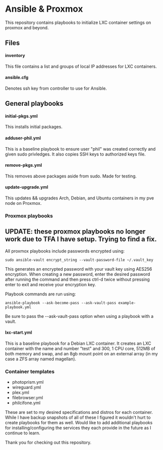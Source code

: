 # Ansible & Proxmox

This repository contains playbooks to initialize LXC container settings on proxmox and beyond.

## Files

#### inventory 

This file contains a list and groups of local IP addresses for LXC containers.

#### ansible.cfg

Denotes ssh key from controller to use for Ansible.

## General playbooks

#### initial-pkgs.yml

This installs initial packages.

#### adduser-phil.yml

This is a baseline playbook to ensure user "phil" was created correctly and given sudo privledges. It also copies SSH keys to authorized keys file.

#### remove-pkgs.yml

This removes above packages aside from sudo. Made for testing.

#### update-upgrade.yml

This updates && upgrades Arch, Debian, and Ubuntu containers in my pve node on Proxmox.

### Proxmox playbooks

## UPDATE: these proxmox playbooks no longer work due to TFA I have setup. Trying to find a fix.

All proxmox playbooks include passwords encrypted using:

```shell
sudo ansible-vault encrypt_string --vault-password-file ~/.vault_key
```

This generates an encrypted password with your vault key using AES256 encryption. When creating a new password, enter the desired password after running the command and then press ctrl-d twice without pressing enter to exit and receive your encryption key.

Playbook commands are run using:

```shell
ansible-playbook --ask-become-pass --ask-vault-pass example-playbook.yml
``` 

Be sure to pass the --ask-vault-pass option when using a playbook with a vault.

#### lxc-start.yml

This is a baseline playbook for a Debian LXC container. It creates an LXC container with the name and number "test" and 300, 1 CPU core, 512MB of both memory and swap, and an 8gb mount point on an external array (in my case a ZFS array named magellan).

### Container templates

- photoprism.yml
- wireguard.yml
- plex.yml
- filebrowser.yml
- philcifone.yml

These are set to my desired specifications and distros for each container. While I have backup snapshots of all of these I figured it wouldn't hurt to create playbooks for them as well. Would like to add additional playbooks for installing/configuring the services they each provide in the future as I continue to learn.

Thank you for checking out this repository. 

